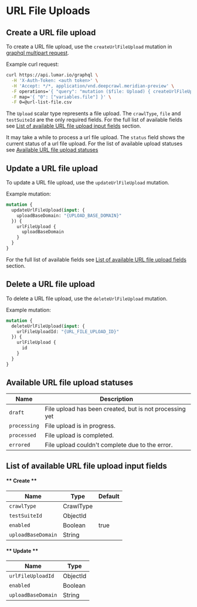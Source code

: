 # URL File Uploads

## Create a URL file upload

To create a URL file upload, use the `createUrlFileUpload` mutation in [graphql multipart request](https://github.com/jaydenseric/graphql-multipart-request-spec#single-file).

Example curl request:
```bash
curl https://api.lumar.io/graphql \
  -H 'X-Auth-Token: <auth token>' \
  -H 'Accept: */*, application/vnd.deepcrawl.meridian-preview' \
  -F operations='{ "query": "mutation ($file: Upload) { createUrlFileUploadForTestSuite(file: $file, input: { crawlType: List, testSuiteId: \"{TEST_SUITE_ID}" }) { urlFileUpload { fileName } } }", "variables": { "file": null } }' \
  -F map='{ "0": ["variables.file"] }' \
  -F 0=@url-list-file.csv
```
The `Upload` scalar type represents a file upload. The `crawlType`, `file` and `testSuiteId` are the only required fields. For the full list of available fields see [List of available URL file upload input fields](url-file-uploads?id=list-of-available-url-file-upload-input-fields) section.

It may take a while to process a url file upload. The `status` field shows the current status of a url file upload. For the list of available upload statuses see [Available URL file upload statuses](url-file-uploads?available-url-file-upload-statuses)

## Update a URL file upload

To update a URL file upload, use the `updateUrlFileUpload` mutation.

Example mutation:
```graphql
mutation {
  updateUrlFileUpload(input: {
    uploadBaseDomain: "{UPLOAD_BASE_DOMAIN}"
  }) {
    urlFileUpload {
      uploadBaseDomain
    }
  }
}
```

For the full list of available fields see [List of available URL file upload fields](url-file-uploads?id=list-of-available-url-file-upload-fields) section.

## Delete a URL file upload

To delete a URL file upload, use the `deleteUrlFileUpload` mutation.

Example mutation:
```graphql
mutation {
  deleteUrlFileUpload(input: {
    urlFileUploadId: "{URL_FILE_UPLOAD_ID}"
  }) {
    urlFileUpload {
      id
    }
  }
}
```

## Available URL file upload statuses

Name | Description
--- | ---
`draft` | File upload has been created, but is not processing yet
`processing` | File upload is in progress.
`processed` | File upload is completed.
`errored` | File upload couldn't complete due to the error.

## List of available URL file upload input fields

<!-- tabs:start -->

#### ** Create **

Name | Type | Default
--- | --- | ---
`crawlType` | CrawlType |
`testSuiteId` | ObjectId |
`enabled` | Boolean | true
`uploadBaseDomain` | String | 

#### ** Update **

Name | Type
--- | ---
`urlFileUploadId` | ObjectId
`enabled` | Boolean
`uploadBaseDomain` | String

<!-- tabs:end -->
